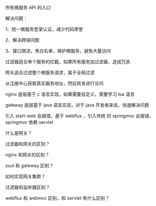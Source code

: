 

所有微服务 API 的入口

解决问题：

1、统一微服务登录认证，减少代码荣誉

2、解决跨域问题

3、接口限流，黑白名单，保护微服务，避免大量访问



过滤器适合单个服务的拦截，如果所有服务加过滤器，造成冗余

网关适合过滤整个微服务请求，属于全局过滤



从注册中心获取真实服务地址，然后转发进行访问

nginx 底层基于 c 语言实现，如果需要自定义，需要学习 lua 语言

gateway 底层基于 java 语言实现，对于 java 开发者来说，快速解决问题



引入 start-web 会报错，基于 webflux ，引入传统 的 springmvc 会报错，springmvc 依赖 servlet



什么是网关？

过滤器和网关的区别？

nginx 和网关的区别？

zuul 和 gateway 区别？

如何实现网关集群？

过滤器和监听器区别？

webflux 和 webmvc 区别，和 servlet 有什么区别？